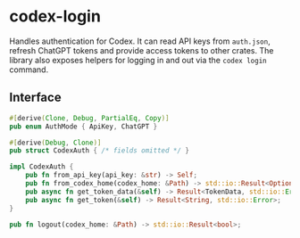 # codex-login

Handles authentication for Codex. It can read API keys from `auth.json`,
refresh ChatGPT tokens and provide access tokens to other crates.
The library also exposes helpers for logging in and out via the
`codex login` command.

## Interface

```rust
#[derive(Clone, Debug, PartialEq, Copy)]
pub enum AuthMode { ApiKey, ChatGPT }

#[derive(Debug, Clone)]
pub struct CodexAuth { /* fields omitted */ }

impl CodexAuth {
    pub fn from_api_key(api_key: &str) -> Self;
    pub fn from_codex_home(codex_home: &Path) -> std::io::Result<Option<CodexAuth>>;
    pub async fn get_token_data(&self) -> Result<TokenData, std::io::Error>;
    pub async fn get_token(&self) -> Result<String, std::io::Error>;
}

pub fn logout(codex_home: &Path) -> std::io::Result<bool>;
```
